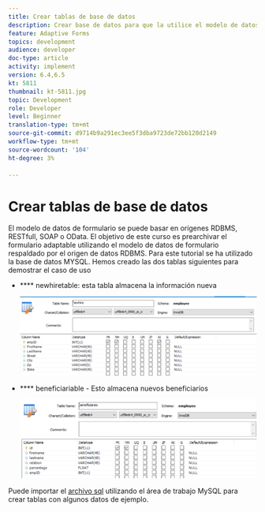 ```yaml
---
title: Crear tablas de base de datos
description: Crear base de datos para que la utilice el modelo de datos de formulario
feature: Adaptive Forms
topics: development
audience: developer
doc-type: article
activity: implement
version: 6.4,6.5
kt: 5811
thumbnail: kt-5811.jpg
topic: Development
role: Developer
level: Beginner
translation-type: tm+mt
source-git-commit: d9714b9a291ec3ee5f3dba9723de72bb120d2149
workflow-type: tm+mt
source-wordcount: '104'
ht-degree: 3%

---
```



# Crear tablas de base de datos

El modelo de datos de formulario se puede basar en orígenes RDBMS, RESTfull, SOAP o OData. El objetivo de este curso es prearchivar el formulario adaptable utilizando el modelo de datos de formulario respaldado por el origen de datos RDBMS. Para este tutorial se ha utilizado la base de datos MYSQL. Hemos creado las dos tablas siguientes para demostrar el caso de uso

* **** newhiretable: esta tabla almacena la información nueva

   ![newhire](assets/newhire-table.png)


* **** beneficiariable - Esto almacena nuevos beneficiarios

   ![beneficiarios](assets/beneficiaries-table.png)

Puede importar el [archivo sql](assets/db-schema.sql) utilizando el área de trabajo MySQL para crear tablas con algunos datos de ejemplo.